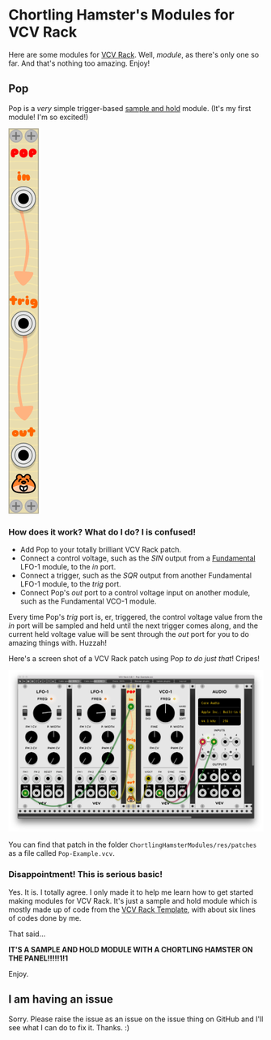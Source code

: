 # Chortling Hamster's Modules for VCV Rack

Here are some modules for [VCV Rack](https://www.vcvrack.com). Well, _module_, as there's only one so far. And that's nothing too amazing. Enjoy!

## Pop

Pop is a _very_ simple trigger-based [sample and hold](https://en.wikipedia.org/wiki/Sample_and_hold) module. (It's my first module! I'm so excited!)

![The Pop module](images/pop.png)

### How does it work? What do I do? I is confused!

* Add Pop to your totally brilliant VCV Rack patch.
* Connect a control voltage, such as the _SIN_ output from a [Fundamental](https://vcvrack.com/Fundamental.html) LFO-1 module, to the _in_ port.
* Connect a trigger, such as the _SQR_ output from another Fundamental LFO-1 module, to the _trig_ port.
* Connect Pop's _out_ port to a control voltage input on another module, such as the Fundamental VCO-1 module.

Every time Pop's _trig_ port is, er, triggered, the control voltage value from the _in_ port will be sampled and held until the next trigger comes along, and the current held voltage value will be sent through the _out_ port for you to do amazing things with. Huzzah!

Here's a screen shot of a VCV Rack patch using Pop _to do just that_! Cripes!

![Example Pop patch](images/pop-example.png)

You can find that patch in the folder `ChortlingHamsterModules/res/patches` as a file called `Pop-Example.vcv`.

### Disappointment! This is serious basic!

Yes. It is. I totally agree. I only made it to help me learn how to get started making modules for VCV Rack. It's just a sample and hold module which is mostly made up of code from the [VCV Rack Template](https://github.com/VCVRack/Template), with about six lines of codes done by me.

That said…

__IT'S A SAMPLE AND HOLD MODULE WITH A CHORTLING HAMSTER ON THE PANEL!!!!!1!1__

Enjoy.

## I am having an issue

Sorry. Please raise the issue as an issue on the issue thing on GitHub and I'll see what I can do to fix it. Thanks. :)
